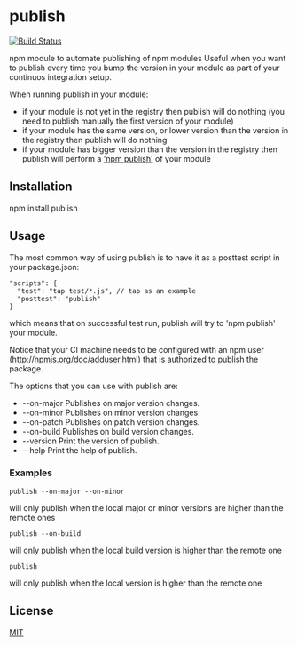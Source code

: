 # publish

[![Build Status](https://secure.travis-ci.org/cmanzana/node-publish.png)](http://travis-ci.org/cmanzana/node-publish)

npm module to automate publishing of npm modules
Useful when you want to publish every time you bump the version in your module as part of your continuos integration setup.

When running publish in your module:
- if your module is not yet in the registry then publish will do nothing (you need to publish manually the first version of your module)
- if your module has the same version, or lower version than the version in the registry then publish will do nothing
- if your module has bigger version than the version in the registry then publish will perform a ['npm publish'](http://npmjs.org/doc/publish.html) of your module

## Installation

npm install publish

## Usage

The most common way of using publish is to have it as a posttest script in your package.json:

    "scripts": {
      "test": "tap test/*.js", // tap as an example
      "posttest": "publish"
    }

which means that on successful test run, publish will try to 'npm publish' your module.

Notice that your CI machine needs to be configured with an npm user (http://npmjs.org/doc/adduser.html) that is
authorized to publish the package.

The options that you can use with publish are:

* --on-major  Publishes on major version changes.
* --on-minor  Publishes on minor version changes.
* --on-patch  Publishes on patch version changes.
* --on-build  Publishes on build version changes.
* --version   Print the version of publish.
* --help      Print the help of publish.

### Examples

    publish --on-major --on-minor

will only publish when the local major or minor versions are higher than the remote ones

    publish --on-build

will only publish when the local build version is higher than the remote one

    publish

will only publish when the local version is higher than the remote one


## License
[MIT](https://github.com/cmanzana/node-publish/blob/master/MIT-LICENSE)